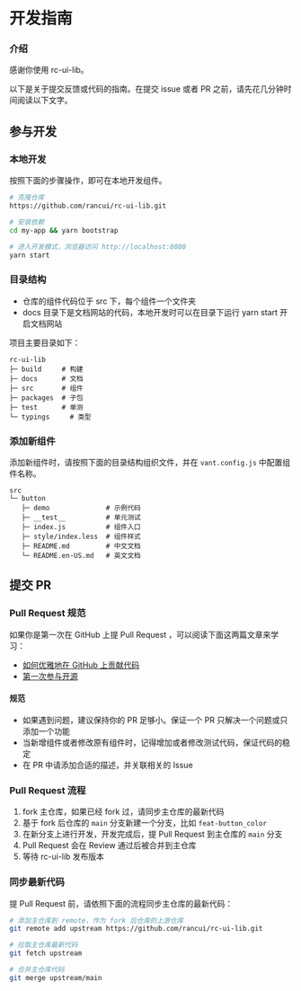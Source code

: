 # 开发指南

### 介绍

感谢你使用 rc-ui-lib。

以下是关于提交反馈或代码的指南。在提交 issue 或者 PR 之前，请先花几分钟时间阅读以下文字。

## 参与开发

### 本地开发

按照下面的步骤操作，即可在本地开发组件。

```bash
# 克隆仓库
https://github.com/rancui/rc-ui-lib.git

# 安装依赖
cd my-app && yarn bootstrap

# 进入开发模式，浏览器访问 http://localhost:8080
yarn start
```

### 目录结构

- 仓库的组件代码位于 src 下，每个组件一个文件夹
- docs 目录下是文档网站的代码，本地开发时可以在目录下运行 yarn start 开启文档网站

项目主要目录如下：

```
rc-ui-lib
├─ build     # 构建
├─ docs      # 文档
├─ src       # 组件
├─ packages  # 子包
├─ test      # 单测
└─ typings     # 类型
```

### 添加新组件

添加新组件时，请按照下面的目录结构组织文件，并在 `vant.config.js` 中配置组件名称。

```
src
└─ button
   ├─ demo              # 示例代码
   ├─ __test__          # 单元测试
   ├─ index.js          # 组件入口
   ├─ style/index.less  # 组件样式
   ├─ README.md         # 中文文档
   └─ README.en-US.md   # 英文文档
```

## 提交 PR

### Pull Request 规范

如果你是第一次在 GitHub 上提 Pull Request ，可以阅读下面这两篇文章来学习：

- [如何优雅地在 GitHub 上贡献代码](https://segmentfault.com/a/1190000000736629)
- [第一次参与开源](https://github.com/firstcontributions/first-contributions/blob/master/translations/README.chs.md)

#### 规范

- 如果遇到问题，建议保持你的 PR 足够小。保证一个 PR 只解决一个问题或只添加一个功能
- 当新增组件或者修改原有组件时，记得增加或者修改测试代码，保证代码的稳定
- 在 PR 中请添加合适的描述，并关联相关的 Issue

### Pull Request 流程

1. fork 主仓库，如果已经 fork 过，请同步主仓库的最新代码
2. 基于 fork 后仓库的 `main` 分支新建一个分支，比如 `feat-button_color`
3. 在新分支上进行开发，开发完成后，提 Pull Request 到主仓库的 `main` 分支
4. Pull Request 会在 Review 通过后被合并到主仓库
5. 等待 rc-ui-lib 发布版本

### 同步最新代码

提 Pull Request 前，请依照下面的流程同步主仓库的最新代码：

```bash
# 添加主仓库到 remote，作为 fork 后仓库的上游仓库
git remote add upstream https://github.com/rancui/rc-ui-lib.git

# 拉取主仓库最新代码
git fetch upstream

# 合并主仓库代码
git merge upstream/main
```
